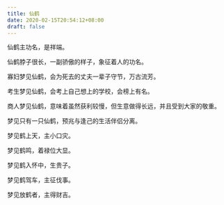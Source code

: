 ```yaml
---
title: 仙鹤
date: 2020-02-15T20:54:12+08:00
draft: false
---
```


仙鹤主功名，是祥端。


仙鹤脖子很长，一副骄傲的样子，象征着人的功名。


寡妇梦见仙鹤，会为死去的丈夫一辈子守节，万古流芳。


考生梦见仙鹤，会考上自己想上的学校，会榜上有名。


商人梦见仙鹤，意味着虽然获利较慢，但生意做得长远，并且受到大家的敬重。


梦见只有一只仙鹤，预兆与逢己的生活伴侣分离。


梦见鹤上天，主小口灾。


梦见鹤鸣，着禄位大显。


梦见鹤入怀中，生贵子。


梦见鹤驾车，主征伐事。


梦见放鹤者，主得财吉。
